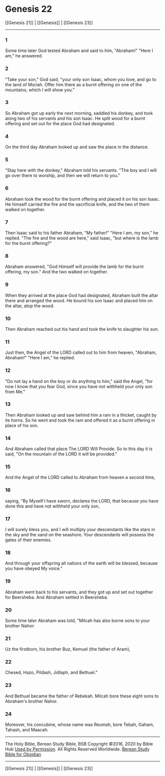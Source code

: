 # Genesis 22

[[Genesis 21]] | [[Genesis]] | [[Genesis 23]]

---

### 1
Some time later God tested Abraham and said to him, "Abraham!" "Here I am," he answered.

### 2
"Take your son," God said, "your only son Isaac, whom you love, and go to the land of Moriah. Offer him there as a burnt offering on one of the mountains, which I will show you."

### 3
So Abraham got up early the next morning, saddled his donkey, and took along two of his servants and his son Isaac. He split wood for a burnt offering and set out for the place God had designated.

### 4
On the third day Abraham looked up and saw the place in the distance.

### 5
"Stay here with the donkey," Abraham told his servants. "The boy and I will go over there to worship, and then we will return to you."

### 6
Abraham took the wood for the burnt offering and placed it on his son Isaac. He himself carried the fire and the sacrificial knife, and the two of them walked on together.

### 7
Then Isaac said to his father Abraham, "My father!" "Here I am, my son," he replied. "The fire and the wood are here," said Isaac, "but where is the lamb for the burnt offering?"

### 8
Abraham answered, "God Himself will provide the lamb for the burnt offering, my son." And the two walked on together.

### 9
When they arrived at the place God had designated, Abraham built the altar there and arranged the wood. He bound his son Isaac and placed him on the altar, atop the wood.

### 10
Then Abraham reached out his hand and took the knife to slaughter his son.

### 11
Just then, the Angel of the LORD called out to him from heaven, "Abraham, Abraham!" "Here I am," he replied.

### 12
"Do not lay a hand on the boy or do anything to him," said the Angel, "for now I know that you fear God, since you have not withheld your only son from Me."

### 13
Then Abraham looked up and saw behind him a ram in a thicket, caught by its horns. So he went and took the ram and offered it as a burnt offering in place of his son.

### 14
And Abraham called that place The LORD Will Provide. So to this day it is said, "On the mountain of the LORD it will be provided."

### 15
And the Angel of the LORD called to Abraham from heaven a second time,

### 16
saying, "By Myself I have sworn, declares the LORD, that because you have done this and have not withheld your only son,

### 17
I will surely bless you, and I will multiply your descendants like the stars in the sky and the sand on the seashore. Your descendants will possess the gates of their enemies.

### 18
And through your offspring all nations of the earth will be blessed, because you have obeyed My voice."

### 19
Abraham went back to his servants, and they got up and set out together for Beersheba. And Abraham settled in Beersheba.

### 20
Some time later Abraham was told, "Milcah has also borne sons to your brother Nahor:

### 21
Uz the firstborn, his brother Buz, Kemuel (the father of Aram),

### 22
Chesed, Hazo, Pildash, Jidlaph, and Bethuel."

### 23
And Bethuel became the father of Rebekah. Milcah bore these eight sons to Abraham's brother Nahor.

### 24
Moreover, his concubine, whose name was Reumah, bore Tebah, Gaham, Tahash, and Maacah.

---

The Holy Bible, Berean Study Bible, BSB
Copyright ©2016, 2020 by Bible Hub
[Used by Permission](https://berean.bible/terms.htm). All Rights Reserved Worldwide.
[Berean Study Bible for Obsidian](https://github.com/gapmiss/berean-study-bible-for-obsidian)

---

[[Genesis 21]] | [[Genesis]] | [[Genesis 23]]


